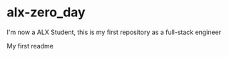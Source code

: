 # alx-zero_day
I'm now a ALX Student, this is my first repository as a full-stack engineer



My first readme
